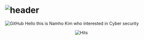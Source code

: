 # ![header](https://capsule-render.vercel.app/api?type=wave&color=random&height=300&section=header&text=Namho%20Kim&fontSize=90)

 

 
<img alt="GitHub" src="https://img.shields.io/badge/github%20-%23121011.svg?&style=for-the-badge&logo=github&logoColor=white"/>
Hello this is Namho Kim who interested in Cyber security
<div align=center>
	
 ![Hits](https://hits.seeyoufarm.com/api/count/incr/badge.svg?url=https%3A%2F%2Fgithub.com%2Fnkim6636&count_bg=%2379C83D&title_bg=%23555555&icon=&icon_color=%23E7E7E7&title=hits&edge_flat=false)
